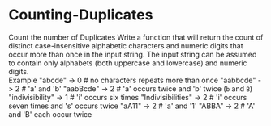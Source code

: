 # Counting-Duplicates
Count the number of Duplicates Write a function that will return the count of distinct case-insensitive alphabetic characters 
and numeric digits that occur more than once in the input string. 
The input string can be assumed to contain only alphabets (both uppercase and lowercase) and numeric digits.  
Example 
"abcde" -> 0 # no characters repeats more than once
"aabbcde" -> 2 # 'a' and 'b' 
"aabBcde" -> 2 # 'a' occurs twice and 'b' twice (`b` and `B`) 
"indivisibility" -> 1 # 'i' occurs six times 
"Indivisibilities" -> 2 # 'i' occurs seven times and 's' occurs twice 
"aA11" -> 2 # 'a' and '1' "ABBA" -> 2 # 'A' and 'B' each occur twice
